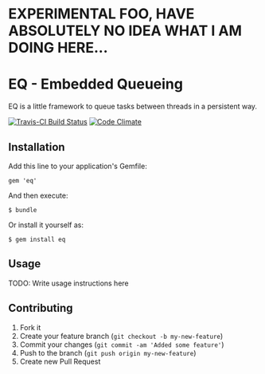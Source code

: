 # EXPERIMENTAL FOO, HAVE ABSOLUTELY NO IDEA WHAT I AM DOING HERE...

# EQ - Embedded Queueing

EQ is a little framework to queue tasks between threads in a persistent way.

[![Travis-CI Build Status](https://secure.travis-ci.org/dpree/eq.png)](https://secure.travis-ci.org/dpree/eq)
[![Code Climate](https://codeclimate.com/badge.png)](https://codeclimate.com/github/dpree/eq)

## Installation

Add this line to your application's Gemfile:

    gem 'eq'

And then execute:

    $ bundle

Or install it yourself as:

    $ gem install eq

## Usage

TODO: Write usage instructions here

## Contributing

1. Fork it
2. Create your feature branch (`git checkout -b my-new-feature`)
3. Commit your changes (`git commit -am 'Added some feature'`)
4. Push to the branch (`git push origin my-new-feature`)
5. Create new Pull Request

